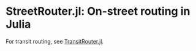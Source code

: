 # StreetRouter.jl: On-street routing in Julia

For transit routing, see [TransitRouter.jl](https://github.com/mattwigway/TransitRouter.jl).

